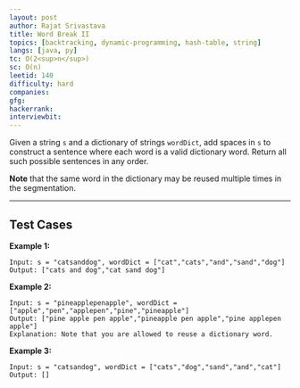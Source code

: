 ```yaml
---
layout: post
author: Rajat Srivastava
title: Word Break II
topics: [backtracking, dynamic-programming, hash-table, string]
langs: [java, py]
tc: O(2<sup>n</sup>)
sc: O(n)
leetid: 140
difficulty: hard
companies: 
gfg: 
hackerrank: 
interviewbit: 
---
```

Given a string `s` and a dictionary of strings `wordDict`, 
add spaces in `s` to construct a sentence where each word is a valid dictionary word. 
Return all such possible sentences in any order.

**Note** that the same word in the dictionary may be reused multiple times in the segmentation.

---

## Test Cases

**Example 1:** 
```
Input: s = "catsanddog", wordDict = ["cat","cats","and","sand","dog"]
Output: ["cats and dog","cat sand dog"]
```

**Example 2:** 
```
Input: s = "pineapplepenapple", wordDict = ["apple","pen","applepen","pine","pineapple"]
Output: ["pine apple pen apple","pineapple pen apple","pine applepen apple"]
Explanation: Note that you are allowed to reuse a dictionary word.
```

**Example 3:**
```
Input: s = "catsandog", wordDict = ["cats","dog","sand","and","cat"]
Output: []
```